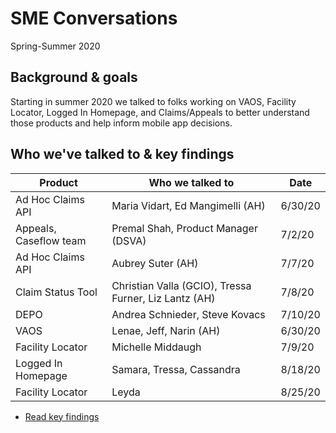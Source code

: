 # SME Conversations 

Spring-Summer 2020

## Background & goals
Starting in summer 2020 we talked to folks working on VAOS, Facility Locator, Logged In Homepage, and Claims/Appeals to better understand those products and help inform mobile app decisions.

## Who we've talked to & key findings 
|  Product 	|   Who we talked to 	|  Date 	|   
|---	|---	|---	|
| Ad Hoc Claims API   	|  Maria Vidart, Ed Mangimelli (AH) 	|   6/30/20	|   
| Appeals, Caseflow team 	|   Premal Shah, Product Manager (DSVA)	|  7/2/20 	|  
| Ad Hoc Claims API  	|   Aubrey Suter (AH)	|  7/7/20 	|  
| Claim Status Tool  	|   Christian Valla (GCIO), Tressa Furner, Liz Lantz (AH)	|  7/8/20 	|   
| DEPO  	|   Andrea Schnieder, Steve Kovacs	|  7/10/20 	|  
| VAOS  	|   Lenae, Jeff, Narin (AH)	|   6/30/20	| 
| Facility Locator  	|   Michelle Middaugh	|   7/9/20	| 
| Logged In Homepage 	|   Samara, Tressa, Cassandra	|   8/18/20	|
| Facility Locator 	|   Leyda	|   8/25/20	|


- [Read key findings](https://github.com/department-of-veterans-affairs/va.gov-team/blob/master/products/va-mobile-app/ux-research/SME-research/key-learnings.md)



